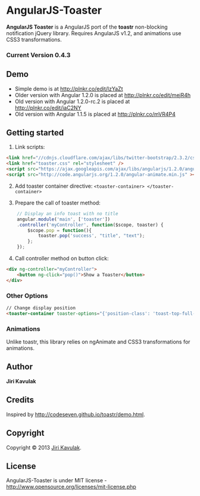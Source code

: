 AngularJS-Toaster
=================

**AngularJS Toaster** is a AngularJS port of the **toastr** non-blocking notification jQuery library. Requires AngularJS v1.2, and animations use CSS3 transformations.

### Current Version 0.4.3

## Demo
- Simple demo is at http://plnkr.co/edit/lzYaZt
- Older version with Angular 1.2.0 is placed at http://plnkr.co/edit/mejR4h
- Old version with Angular 1.2.0-rc.2 is placed at http://plnkr.co/edit/iaC2NY
- Old version with Angular 1.1.5 is placed at http://plnkr.co/mVR4P4

## Getting started

1. Link scripts:

```html
<link href="//cdnjs.cloudflare.com/ajax/libs/twitter-bootstrap/2.3.2/css/bootstrap.min.css" rel="stylesheet" />
<link href="toaster.css" rel="stylesheet" />
<script src="https://ajax.googleapis.com/ajax/libs/angularjs/1.2.0/angular.min.js" ></script>
<script src="http://code.angularjs.org/1.2.0/angular-animate.min.js" ></script>
```

2. Add toaster container directive: `<toaster-container> </toaster-container>`

3. Prepare the call of toaster method:

```js
	// Display an info toast with no title
	angular.module('main', ['toaster'])
	.controller('myController', function($scope, toaster) {
	    $scope.pop = function(){
	        toaster.pop('success', "title", "text");
	    };
	});
```

4. Call controller method on button click:

```html
<div ng-controller="myController">
    <button ng-click="pop()">Show a Toaster</button>
</div>
```

### Other Options

```html
// Change display position
<toaster-container toaster-options="{'position-class': 'toast-top-full-width'}"></toaster-container>
```

### Animations
Unlike toastr, this library relies on ngAnimate and CSS3 transformations for animations.
		
## Author
**Jiri Kavulak**

## Credits
Inspired by http://codeseven.github.io/toastr/demo.html.

## Copyright
Copyright © 2013 [Jiri Kavulak](https://twitter.com/jirikavi).

## License 
AngularJS-Toaster is under MIT license - http://www.opensource.org/licenses/mit-license.php

